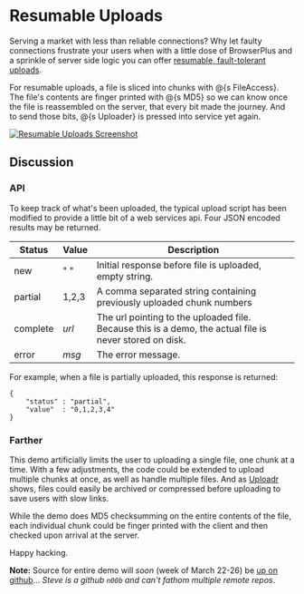 # Resumable Uploads

Serving a market with less than reliable connections?  Why let faulty connections frustrate
your users when with a little dose of BrowserPlus and  a sprinkle of server side logic
you can offer [resumable, fault-tolerant uploads](/demo/robusto/).

For resumable uploads, a file is sliced into chunks with @{s FileAccess}.  The file's 
contents are finger printed with @{s MD5} so we can know once the file is reassembled
on the server, that every bit made the journey.  And to send those bits,  @{s Uploader}
is pressed into service yet again.

[![Resumable Uploads Screenshot](/i/d/robusto.jpg)](/demo/robusto/)

## Discussion

### API
To keep track of what's been uploaded, the typical upload script has been modified to provide
a little bit of a web services api.  Four JSON encoded results may be returned.

| Status      | Value  | Description
|-------------|--------|--------------------------------------------
| new         | " "    | Initial response before file is uploaded, empty string.
| partial     | 1,2,3  | A comma separated string containing previously uploaded chunk numbers
| complete    | *url*  | The url pointing to the uploaded file.  Because this is a demo, the actual file is never stored on disk.
| error       | *msg*  | The error message.

For example, when a file is partially uploaded, this response is returned:

~~~
{
    "status" : "partial",
    "value"  : "0,1,2,3,4"
}
~~~

### Farther

This demo artificially limits the user to uploading a single file, one chunk at a time.  With a 
few adjustments, the code could be extended to upload multiple chunks at once, as well as handle
multiple files.  And as [Uploadr](/demos/docs/Upload.html) shows, files could easily be archived
or compressed before uploading to save users with slow links.

While the demo does MD5 checksumming on the entire contents of the file, each individual chunk 
could be finger printed with the client and then checked upon arrival at the server.

Happy hacking.  

**Note:** Source for entire demo will *soon* (week of March 22-26) 
be [up on github](http://github.com/browserplus/borg/tree/master/www/demo/)... *Steve is a github `n00b`
and can't fathom multiple remote repos*.




